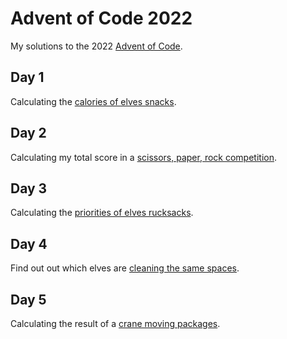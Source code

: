 # Advent of Code 2022
My solutions to the 2022 [Advent of Code](https://adventofcode.com).

## Day 1
Calculating the [calories of elves snacks](https://adventofcode.com/2022/day/1).

## Day 2
Calculating my total score in a [scissors, paper, rock competition](https://adventofcode.com/2022/day/2).

## Day 3
Calculating the [priorities of elves rucksacks](https://adventofcode.com/2022/day/3).

## Day 4
Find out out which elves are [cleaning the same spaces](https://adventofcode.com/2022/day/4).

## Day 5
Calculating the result of a [crane moving packages](https://adventofcode.com/2022/day/5).
